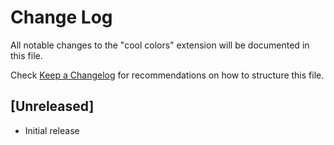 # Change Log

All notable changes to the "cool colors" extension will be documented in this file.

Check [Keep a Changelog](http://keepachangelog.com/) for recommendations on how to structure this file.

## [Unreleased]

- Initial release
